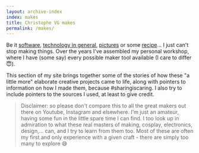 ```yaml
---
layout: archive-index
index: makes
title: Christophe VG makes
permalink: /makes/
---
```


Be it [software](/about/I-Software-Architect), [technology in general](/technology), [pictures](/fotografie) or some [recipe](/koken)... I just can't stop making things. Over the years I've assembled my personal workshop, where I have (some say) every possible maker tool available (I care to differ 😇).

This section of my site brings together some of the stories of how these "a little more" elaborate creative projects came to life, along with pointers to information on how I made them, because #sharingiscaring. I also try to include pointers to the sources I used, at least to give credit.

> Disclaimer: so please don't compare this to all the great makers out there on Youtube, Instagram and elsewhere. I'm just an amateur, having some fun in the little spare time I can find. I too look up in admiration to what these real masters of making, cosplay, electronics, design,... can, and I try to learn from them too. Most of these are often my first and only experience with a given craft - there are simply too many to explore 😅
